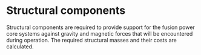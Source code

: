 # Structural components

Structural components are required to provide support for the fusion power core systems against gravity and magnetic forces that will be encountered during operation. The required structural masses and their costs are calculated.